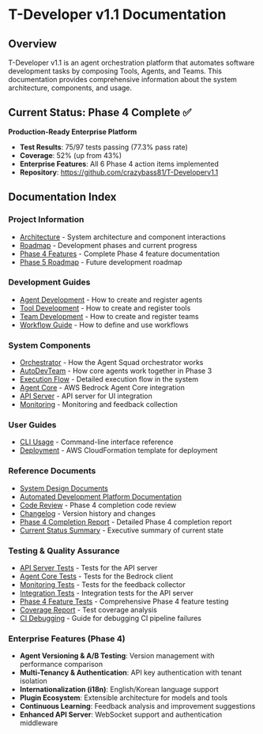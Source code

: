 # T-Developer v1.1 Documentation

## Overview

T-Developer v1.1 is an agent orchestration platform that automates software development tasks by composing Tools, Agents, and Teams. This documentation provides comprehensive information about the system architecture, components, and usage.

## Current Status: Phase 4 Complete ✅

**Production-Ready Enterprise Platform**
- **Test Results**: 75/97 tests passing (77.3% pass rate)
- **Coverage**: 52% (up from 43%)
- **Enterprise Features**: All 6 Phase 4 action items implemented
- **Repository**: https://github.com/crazybass81/T-Developerv1.1

## Documentation Index

### Project Information
- [Architecture](ARCHITECTURE.md) - System architecture and component interactions
- [Roadmap](ROADMAP.md) - Development phases and current progress
- [Phase 4 Features](PHASE4_FEATURES.md) - Complete Phase 4 feature documentation
- [Phase 5 Roadmap](PHASE5_ROADMAP.md) - Future development roadmap

### Development Guides
- [Agent Development](AGENTS.md) - How to create and register agents
- [Tool Development](TOOLS.md) - How to create and register tools
- [Team Development](TEAMS.md) - How to create and register teams
- [Workflow Guide](WORKFLOWS.md) - How to define and use workflows

### System Components
- [Orchestrator](ORCHESTRATOR.md) - How the Agent Squad orchestrator works
- [AutoDevTeam](AUTO_DEV_TEAM.md) - How core agents work together in Phase 3
- [Execution Flow](EXECUTION_FLOW.md) - Detailed execution flow in the system
- [Agent Core](../tdev/agent_core/README.md) - AWS Bedrock Agent Core integration
- [API Server](../tdev/api/README.md) - API server for UI integration
- [Monitoring](../tdev/monitoring/README.md) - Monitoring and feedback collection

### User Guides
- [CLI Usage](CLI_USAGE.md) - Command-line interface reference
- [Deployment](../deployment/cloudformation.yaml) - AWS CloudFormation template for deployment

### Reference Documents
- [System Design Documents](../.amazonq/rules/T‑Developer_v1.1_System_Design_Documents.md)
- [Automated Development Platform Documentation](../.amazonq/rules/T‑Developer_v1.1_Automated_Development_Platform_Documentation.md)
- [Code Review](../.amazonq/rules/T‑Developer_v1.1_Codereview.md) - Phase 4 completion code review
- [Changelog](../CHANGELOG.md) - Version history and changes
- [Phase 4 Completion Report](../PHASE4_COMPLETION_REPORT.md) - Detailed Phase 4 completion report
- [Current Status Summary](../CURRENT_STATUS_SUMMARY.md) - Executive summary of current state

### Testing & Quality Assurance
- [API Server Tests](../tests/api/test_server.py) - Tests for the API server
- [Agent Core Tests](../tests/agent_core/test_bedrock_client.py) - Tests for the Bedrock client
- [Monitoring Tests](../tests/monitoring/test_feedback.py) - Tests for the feedback collector
- [Integration Tests](../tests/integration/test_api_server.py) - Integration tests for the API server
- [Phase 4 Feature Tests](../tests/test_phase4_features.py) - Comprehensive Phase 4 feature testing
- [Coverage Report](../TEST_COVERAGE_REPORT.md) - Test coverage analysis
- [CI Debugging](CI_DEBUGGING.md) - Guide for debugging CI pipeline failures

### Enterprise Features (Phase 4)
- **Agent Versioning & A/B Testing**: Version management with performance comparison
- **Multi-Tenancy & Authentication**: API key authentication with tenant isolation
- **Internationalization (i18n)**: English/Korean language support
- **Plugin Ecosystem**: Extensible architecture for models and tools
- **Continuous Learning**: Feedback analysis and improvement suggestions
- **Enhanced API Server**: WebSocket support and authentication middleware